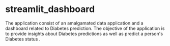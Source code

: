 # streamlit_dashboard
The application consist of an amalgamated data application and a dashboard related to Diabetes prediction. The objective of the application is to provide insights about Diabetes predictions as well as predict a person's Diabetes status .

